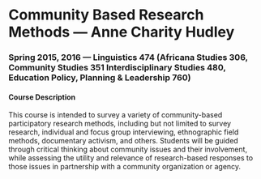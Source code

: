# Community Based Research Methods —  Anne Charity Hudley
### Spring 2015, 2016 — Linguistics 474 (Africana Studies 306, Community Studies 351 Interdisciplinary Studies 480, Education Policy, Planning & Leadership 760)

#### Course Description
This course is intended to survey a variety of community-based participatory
research methods, including but not limited to survey research, individual and
focus group interviewing, ethnographic field methods, documentary activism, and
others. Students will be guided through critical thinking about community
issues and their involvement, while assessing the utility and relevance of
research-based responses to those issues in partnership with a community
organization or agency.
